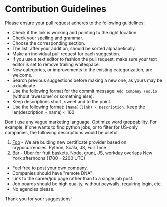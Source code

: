 # Contribution Guidelines

Please ensure your pull request adheres to the following guidelines:

- Check if the link is working and pointing to the right location.
- Check your spelling and grammar.
- Choose the corresponding section.
- The list, after your addition, should be sorted alphabetically.
- Make an individual pull request for each suggestion.
- If you use a text editor to fashion the pull request, make sure your text editor is set to remove trailing whitespace.
- New categories, or improvements to the existing categorization, are welcome.
- Search previous suggestions before making a new one, as yours may be a duplicate.
- Use the following format for the commit message: `Add Company Foo.io` (without 'awesome' or something else).
- Keep descriptions short, sweet and to the point.
- Use the following format: `[Name](link) - Description.` keep the len(description + name) < 100

Don't use any vague marketing language. Optimize word greppability. For example, if one wants to find python jobs, or to filter for US-only companies, the following descriptions would be useful:

1. [Foo](foo.io) - We are bulding new certificate provider based on crypocurrencies. Python, Scala, JS, Full Time
1. [Bar](bar.io) - Uber for fruit baskets. Node, grunt, JS, workday overlaps New York afternoons (1700 - 2200 UTC)

- Feel free to post your own company.
- Companies should have "remote DNA"
- Link to the career/job page rather than to a single job post.
- Job boards should be high quality, without paywalls, requiring login, etc.
- No agencies please.

Thank you for your suggestions!
